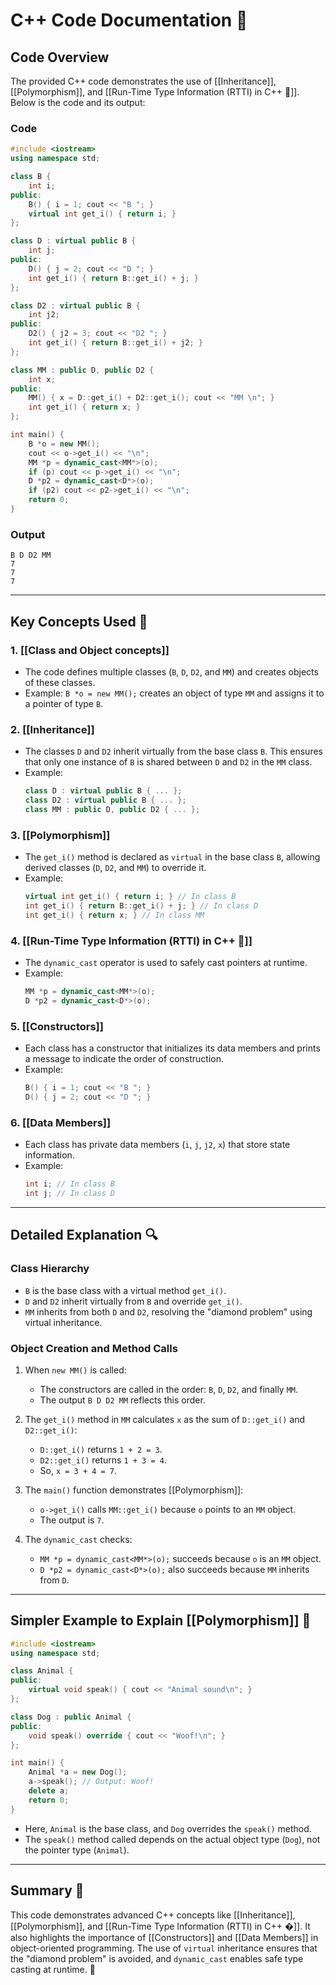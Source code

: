 # C++ Code Documentation 📄

## Code Overview
The provided C++ code demonstrates the use of [[Inheritance]], [[Polymorphism]], and [[Run-Time Type Information (RTTI) in C++ 🧐]]. Below is the code and its output:

### Code
```cpp
#include <iostream>
using namespace std;

class B {
    int i;
public:
    B() { i = 1; cout << "B "; }
    virtual int get_i() { return i; }
};

class D : virtual public B {
    int j;
public:
    D() { j = 2; cout << "D "; }
    int get_i() { return B::get_i() + j; }
};

class D2 : virtual public B {
    int j2;
public:
    D2() { j2 = 3; cout << "D2 "; }
    int get_i() { return B::get_i() + j2; }
};

class MM : public D, public D2 {
    int x;
public:
    MM() { x = D::get_i() + D2::get_i(); cout << "MM \n"; }
    int get_i() { return x; }
};

int main() {
    B *o = new MM();
    cout << o->get_i() << "\n";
    MM *p = dynamic_cast<MM*>(o);
    if (p) cout << p->get_i() << "\n";
    D *p2 = dynamic_cast<D*>(o);
    if (p2) cout << p2->get_i() << "\n";
    return 0;
}
```

### Output
```
B D D2 MM 
7
7
7
```

---

## Key Concepts Used 🧠

### 1. [[Class and Object concepts]]
- The code defines multiple classes (`B`, `D`, `D2`, and `MM`) and creates objects of these classes.
- Example: `B *o = new MM();` creates an object of type `MM` and assigns it to a pointer of type `B`.

### 2. [[Inheritance]]
- The classes `D` and `D2` inherit virtually from the base class `B`. This ensures that only one instance of `B` is shared between `D` and `D2` in the `MM` class.
- Example:
  ```cpp
  class D : virtual public B { ... };
  class D2 : virtual public B { ... };
  class MM : public D, public D2 { ... };
  ```

### 3. [[Polymorphism]]
- The `get_i()` method is declared as `virtual` in the base class `B`, allowing derived classes (`D`, `D2`, and `MM`) to override it.
- Example:
  ```cpp
  virtual int get_i() { return i; } // In class B
  int get_i() { return B::get_i() + j; } // In class D
  int get_i() { return x; } // In class MM
  ```

### 4. [[Run-Time Type Information (RTTI) in C++ 🧐]]
- The `dynamic_cast` operator is used to safely cast pointers at runtime.
- Example:
  ```cpp
  MM *p = dynamic_cast<MM*>(o);
  D *p2 = dynamic_cast<D*>(o);
  ```

### 5. [[Constructors]]
- Each class has a constructor that initializes its data members and prints a message to indicate the order of construction.
- Example:
  ```cpp
  B() { i = 1; cout << "B "; }
  D() { j = 2; cout << "D "; }
  ```

### 6. [[Data Members]]
- Each class has private data members (`i`, `j`, `j2`, `x`) that store state information.
- Example:
  ```cpp
  int i; // In class B
  int j; // In class D
  ```

---

## Detailed Explanation 🔍

### Class Hierarchy
- `B` is the base class with a virtual method `get_i()`.
- `D` and `D2` inherit virtually from `B` and override `get_i()`.
- `MM` inherits from both `D` and `D2`, resolving the "diamond problem" using virtual inheritance.

### Object Creation and Method Calls
1. When `new MM()` is called:
   - The constructors are called in the order: `B`, `D`, `D2`, and finally `MM`.
   - The output `B D D2 MM` reflects this order.

2. The `get_i()` method in `MM` calculates `x` as the sum of `D::get_i()` and `D2::get_i()`:
   - `D::get_i()` returns `1 + 2 = 3`.
   - `D2::get_i()` returns `1 + 3 = 4`.
   - So, `x = 3 + 4 = 7`.

3. The `main()` function demonstrates [[Polymorphism]]:
   - `o->get_i()` calls `MM::get_i()` because `o` points to an `MM` object.
   - The output is `7`.

4. The `dynamic_cast` checks:
   - `MM *p = dynamic_cast<MM*>(o);` succeeds because `o` is an `MM` object.
   - `D *p2 = dynamic_cast<D*>(o);` also succeeds because `MM` inherits from `D`.

---

## Simpler Example to Explain [[Polymorphism]] 🐾

```cpp
#include <iostream>
using namespace std;

class Animal {
public:
    virtual void speak() { cout << "Animal sound\n"; }
};

class Dog : public Animal {
public:
    void speak() override { cout << "Woof!\n"; }
};

int main() {
    Animal *a = new Dog();
    a->speak(); // Output: Woof!
    delete a;
    return 0;
}
```
- Here, `Animal` is the base class, and `Dog` overrides the `speak()` method.
- The `speak()` method called depends on the actual object type (`Dog`), not the pointer type (`Animal`).

---

## Summary 🌟
This code demonstrates advanced C++ concepts like [[Inheritance]], [[Polymorphism]], and [[Run-Time Type Information (RTTI) in C++ �]]. It also highlights the importance of [[Constructors]] and [[Data Members]] in object-oriented programming. The use of `virtual` inheritance ensures that the "diamond problem" is avoided, and `dynamic_cast` enables safe type casting at runtime. 🚀